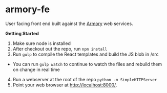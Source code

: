 armory-fe
=====================

User facing front end built against the [Armory](https://github.com/devonjones/armory) web services.

**Getting Started**

1. Make sure node is installed
2. After checkout out the repo, run `npm install`
3. Run `gulp` to compile the React templates and build the JS blob in /src
  * You can run `gulp watch` to continue to watch the files and rebuild them on change in real time
4. Run a webserver at the root of the repo `python -m SimpleHTTPServer`
5. Point your web browser at [http://localhost:8000/](http://localhost:8000/).
